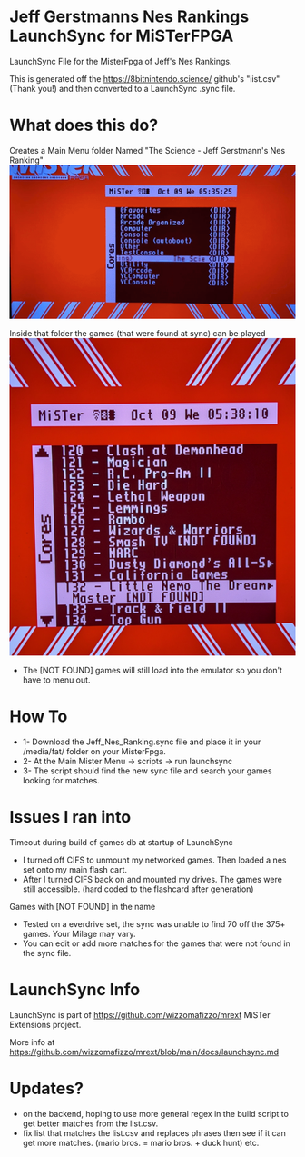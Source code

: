 # Jeff Gerstmanns Nes Rankings LaunchSync for MiSTerFPGA
LaunchSync File for the MisterFpga of Jeff's Nes Rankings.

This is generated off the https://8bitnintendo.science/ github's "list.csv" (Thank you!) and then converted to a LaunchSync .sync file.

# What does this do?
Creates a Main Menu folder Named "The Science - Jeff Gerstmann's Nes Ranking"
![alt text](https://github.com/chippon/Jeff-Gerstmanns-Nes-Rankings-LaunchSync/blob/df484dab997dd21d8122dfbd84b08a745ddeed51/data/Main_Menu_Science.gif)

 
Inside that folder the games (that were found at sync) can be played
![alt text](https://github.com/chippon/Jeff-Gerstmanns-Nes-Rankings-LaunchSync/raw/main/data/Game_List.png?raw=true)

* The [NOT FOUND] games will still load into the emulator so you don't have to menu out.
  
# How To
* 1- Download the Jeff_Nes_Ranking.sync file and place it in your /media/fat/ folder on your MisterFpga.
* 2- At the Main Mister Menu -> scripts -> run launchsync
* 3- The script should find the new sync file and search your games looking for matches.

# Issues I ran into
Timeout during build of games db at startup of LaunchSync
* I turned off CIFS to unmount my networked games. Then loaded a nes set onto my main flash cart.
* After I turned CIFS back on and mounted my drives. The games were still accessible. (hard coded to the flashcard after generation)
   
Games with [NOT FOUND] in the name
* Tested on a everdrive set, the sync was unable to find 70 off the 375+ games. Your Milage may vary.
* You can edit or add more matches for the games that were not found in the sync file.


# LaunchSync Info
LaunchSync is part of https://github.com/wizzomafizzo/mrext MiSTer Extensions project.

More info at https://github.com/wizzomafizzo/mrext/blob/main/docs/launchsync.md

# Updates?
* on the backend, hoping to use more general regex in the build script to get better matches from the list.csv.
* fix list that matches the list.csv and replaces phrases then see if it can get more matches. (mario bros. = mario bros. + duck hunt) etc.
  
